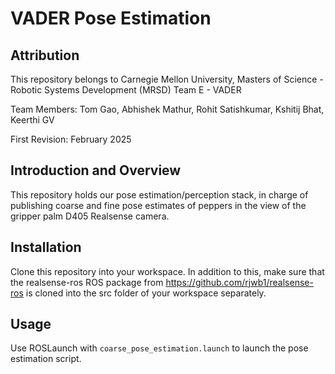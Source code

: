 # VADER Pose Estimation

## Attribution

This repository belongs to Carnegie Mellon University, Masters of Science - Robotic Systems Development (MRSD) Team E - VADER

Team Members: Tom Gao, Abhishek Mathur, Rohit Satishkumar, Kshitij Bhat, Keerthi GV 

First Revision: February 2025

## Introduction and Overview

This repository holds our pose estimation/perception stack, in charge of publishing coarse and fine pose estimates of peppers in the view of the gripper palm D405 Realsense camera.

## Installation

Clone this repository into your workspace. In addition to this, make sure that the realsense-ros ROS package from https://github.com/rjwb1/realsense-ros is cloned into the src folder of your workspace separately.

## Usage

Use ROSLaunch with `coarse_pose_estimation.launch` to launch the pose estimation script.
